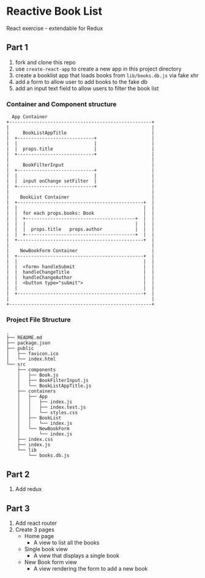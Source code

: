 # Reactive Book List

React exercise - extendable for Redux

## Part 1

1. fork and clone this repo
1. use `create-react-app` to create a new app in this project directory
1. create a booklist app that loads books from `lib/books.db.js` via fake xhr
1. add a form to allow user to add books to the fake db
1. add an input text field to allow users to filter the book list


### Container and Component structure

```
  App Container
+----------------------------------------------------+
|                                                    |
|     BookListAppTitle                               |
|  +----------------------------+                    |
|  |                            |                    |
|  |  props.title               |                    |
|  +----------------------------+                    |
|                                                    |
|     BookFilterInput                                |
|  +----------------------------+                    |
|  |                            |                    |
|  |  input onChange setFilter  |                    |
|  +----------------------------+                    |
|                                                    |
|    BookList Container                              |
|  +----------------------------------------------+  |
|  |                                              |  |
|  |  for each props.books: Book                  |  |
|  |  +----------------------------------------+  |  |
|  |  |                                        |  |  |
|  |  |  props.title   props.author            |  |  |
|  |  +----------------------------------------+  |  |
|  +----------------------------------------------+  |
|                                                    |
|    NewBookForm Container                           |
|  +----------------------------------------------+  |
|  |                                              |  |
|  |  <form> handleSubmit                         |  |
|  |  handleChangeTitle                           |  |
|  |  handleChangeAuthor                          |  |
|  |  <button type="submit">                      |  |
|  |                                              |  |
|  +----------------------------------------------+  |
|                                                    |
+----------------------------------------------------+
```

### Project File Structure

```
.
├── README.md
├── package.json
├── public
│   ├── favicon.ico
│   └── index.html
└── src
    ├── components
    │   ├── Book.js
    │   ├── BookFilterInput.js
    │   └── BookListAppTitle.js
    ├── containers
    │   ├── App
    │   │   ├── index.js
    │   │   ├── index.test.js
    │   │   └── styles.css
    │   ├── BookList
    │   │   └── index.js
    │   └── NewBookForm
    │       └── index.js
    ├── index.css
    ├── index.js
    └── lib
        └── books.db.js
```

## Part 2

1. Add redux

## Part 3

1. Add react router
1. Create 3 pages
    - Home page
        - A view to list all the books
    - Single book view
        - A view that displays a single book
    - New Book form view
        - A view rendering the form to add a new book
